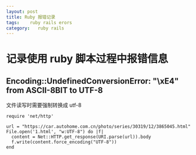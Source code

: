 ```yaml
---
layout: post
title: Ruby 报错记录
tags:    ruby rails erors
category:   ruby rails
---
```





#  记录使用 ruby 脚本过程中报错信息


## Encoding::UndefinedConversionError: "\xE4" from ASCII-8BIT to UTF-8
 文件读写时需要强制转换成 utf-8

```
require 'net/http'

url = "https://car.autohome.com.cn/photo/series/30319/12/3865045.html"
File.open('1.html', "w:UTF-8") do |f|
  content = Net::HTTP.get_response(URI.parse(url)).body
  f.write(content.force_encoding("UTF-8"))
end
```

